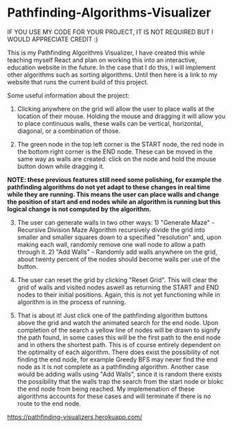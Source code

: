 # Pathfinding-Algorithms-Visualizer

IF YOU USE MY CODE FOR YOUR PROJECT, IT IS NOT REQUIRED BUT I WOULD APPRECIATE CREDIT :)

This is my Pathfinding Algorithms Visualizer, I have created this while teaching myself React and plan on working this into an interactive, education website in the future. In the case that I do this, I will implement other algorithms such as sorting algorithms. Until then here is a link to my website that runs the current build of this project.

Some useful information about the project:

1) Clicking anywhere on the grid will allow the user to place walls at the location of their mouse. Holding the mouse and dragging it will allow you to place continuous walls, these walls can be vertical, horizontal, diagonal, or a combination of those.

2) The green node in the top left corner is the START node, the red node in the bottom right corner is the END node. These can be moved in the same way as walls are created: click on the node and hold the mouse button down while dragging it. 

**NOTE: these previous features still need some polishing, for example the pathfinding algorithms do not yet adapt to these changes in real time while they are running. This means the user can place walls and change the position of start and end nodes while an algorithm is running but this logical change is not computed by the algorithm.**

3) The user can generate walls in two other ways: 1) "Generate Maze" - Recursive Division Maze Algorithm recursively divide the grid into smaller and smaller squares down to a specified "resolution" and, upon making each wall, randomly remove one wall node to allow a path through it. 2) "Add Walls" - Randomly add walls anywhere on the grid, about twenty percent of the nodes should become walls per use of the button. 

4) The user can reset the grid by clicking "Reset Grid". This will clear the grid of walls and visited nodes aswell as returning the START and END nodes to their initial positions. Again, this is not yet functioning while in algorithm is in the process of running.

5) That is about it! Just click one of the pathfinding algorithm buttons above the grid and watch the animated search for the end node. Upon completion of the search a yellow line of nodes will be drawn to signify the path found, in some cases this will be the first path to the end node and in others the shortest path. This is of course entirely dependent on the optimality of each algorithm. There does exist the possibility of not finding the end node, for example Greedy BFS may never find the end node as it is not complete as a pathfinding algorithm. Another case would be adding walls using "Add Walls", since it is random there exists the possibility that the walls trap the search from the start node or blokc the end node from being reached. My implemenation of these algorithms accounts for these cases and will terminate if there is no route to the end node.

https://pathfinding-visualizers.herokuapp.com/
